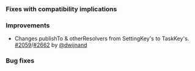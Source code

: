 [@dwijnand]: https://github.com/dwijnand

[2059]: https://github.com/sbt/sbt/issues/2059
[2662]: https://github.com/sbt/sbt/pull/2662

### Fixes with compatibility implications

### Improvements

- Changes publishTo & otherResolvers from SettingKey's to TaskKey's. [#2059][2059]/[#2662][2662] by [@dwijnand][@dwijnand]

### Bug fixes
